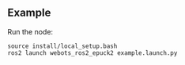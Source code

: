 ## Example
Run the node:
```
source install/local_setup.bash
ros2 launch webots_ros2_epuck2 example.launch.py
```